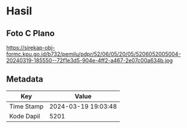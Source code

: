 # Hasil

## Foto C Plano

https://sirekap-obj-formc.kpu.go.id/b732/pemilu/pdpr/52/06/05/20/05/5206052005004-20240319-185550--72f1e3d5-904e-4ff2-a467-2e07c00a634b.jpg


## Metadata

| Key        | Value               |
| ---------- | ------------------- |
| Time Stamp | 2024-03-19 19:03:48 |
| Kode Dapil | 5201                |



